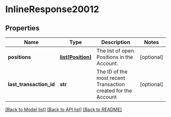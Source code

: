 # InlineResponse20012

## Properties
Name | Type | Description | Notes
------------ | ------------- | ------------- | -------------
**positions** | [**list[Position]**](Position.md) | The list of open Positions in the Account. | [optional] 
**last_transaction_id** | **str** | The ID of the most recent Transaction created for the Account | [optional] 

[[Back to Model list]](../README.md#documentation-for-models) [[Back to API list]](../README.md#documentation-for-api-endpoints) [[Back to README]](../README.md)


